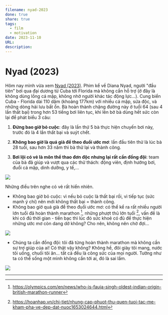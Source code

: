 ```yaml
---
filename: nyad-2023
done: true
share: true
tags:
  - film
  - motivation
date: 2023-11-10
URL: 
description: 
---
```


# Nyad (2023)

Hôm nay mình vừa xem [Nyad (2023)](https://www.imdb.com/title/tt5302918/). Phim kể về Diana Nyad, người "đầu tiên" bơi qua đại dương từ Cuba tới Florida mà không cần hỗ trợ (ở đây là không dùng lồng cá mập, không nhờ người khác tác động lực...). Cung biển Cuba - Florida dài 110 dặm (khoảng 177km) với nhiều cá mập, sứa độc, và những dòng hải lưu bất ổn. Bà hoàn thành chặng đường này ở tuổi 64 (sau 4 lần thất bại) trong hơn 53 tiếng bơi liên tục, khi lên bờ bà dùng hết sức còn lại để phát biểu 3 câu:

1. **Đừng bao giờ bỏ cuộc**: đây là lần thứ 5 bà thực hiện chuyến bơi này, trước đó là 4 lần thất bại và suýt chết.

2. **Không bao giờ là quá già để theo đuổi ước mơ**: lần đầu tiên thử là lúc bà 28 tuổi, sau hơn 33 năm thì bà thử lại và thành công.

3. **Bơi lội có vẻ là môn thể thao đơn độc nhưng lại rất cần đồng đội**: team của bà đã giúp và vượt qua các thử thách: động viên, định hướng bơi, đuổi cá mập, dinh dưỡng, y tế,...

![](https://i.imgur.com/c5cqdDk.png)

Những điều trên nghe có vẻ rất hiển nhiên.

- Không bao giờ bỏ cuộc: vì nếu bỏ cuộc là thất bại rồi, vì tiếp tục (sức mạnh ý chí) nên mới không thất bại = thành công.
- Không bao giờ quá già để theo đuổi ước mơ: có thể kể ra rất nhiều người lớn tuổi đã hoàn thành marathon [^1], những phượt thủ lớn tuổi [^2], vấn đề là khi có đủ thời gian - tiền bạc thì lúc đó sức khoẻ có đủ để thực hiện những ước mơ còn dang dở không? Cho nên, không nên chờ đợi...

![](https://i.imgur.com/yHiyDSo.png)

- Chúng ta cần đồng đội: tôi đã từng hoàn thành marathon mà không cần sự trợ giúp của ai! Có thật vậy không? Không hề, đôi giày tôi mang, nước tôi uống, chuối tôi ăn... tất cả đều là công sức của mọi người. Tưởng như ta có thể sống một mình không cần tới ai, đó là sai lầm.


![](https://i.imgur.com/lgkYpAi.png)

---
[^1]: https://olympics.com/en/news/who-is-fauja-singh-oldest-indian-origin-british-marathon-runner
[^2]: https://hoanhap.vn/chi-tiet/nhung-cap-phuot-thu-quen-tuoi-tac-me-kham-pha-ve-dep-dat-nuoc1653024644.html
